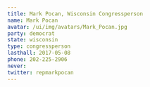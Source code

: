 ```yaml
---
title: Mark Pocan, Wisconsin Congressperson
name: Mark Pocan
avatar: /ui/img/avatars/Mark_Pocan.jpg
party: democrat
state: wisconsin
type: congressperson
lasthall: 2017-05-08
phone: 202-225-2906
never: 
twitter: repmarkpocan
---
```

